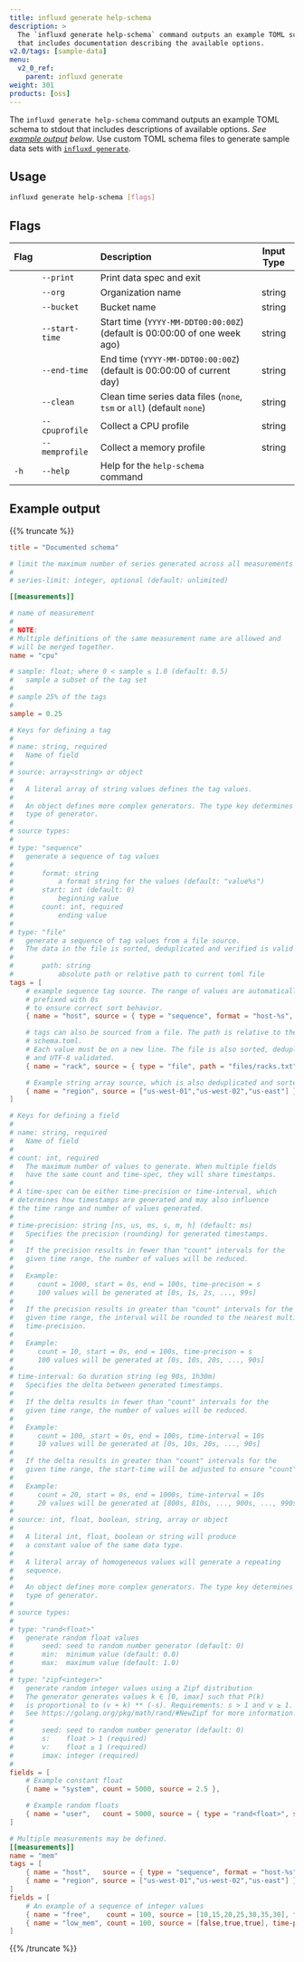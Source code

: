 ```yaml
---
title: influxd generate help-schema
description: >
  The `influxd generate help-schema` command outputs an example TOML schema to stdout
  that includes documentation describing the available options.
v2.0/tags: [sample-data]
menu:
  v2_0_ref:
    parent: influxd generate
weight: 301
products: [oss]
---
```


The `influxd generate help-schema` command outputs an example TOML schema to stdout that includes
descriptions of available options. _See [example output](#example-output) below_.
Use custom TOML schema files to generate sample data sets with
[`influxd generate`](/v2.0/reference/cli/influxd/generate).

## Usage
```sh
influxd generate help-schema [flags]
```

## Flags
| Flag |                | Description                                                               | Input Type |
|:---- |:---            |:-----------                                                               |:----------:|
|      | `--print`      | Print data spec and exit                                                  |            |
|      | `--org`        | Organization name                                                         | string     |
|      | `--bucket`     | Bucket name                                                               | string     |
|      | `--start-time` | Start time (`YYYY-MM-DDT00:00:00Z`) (default is 00:00:00 of one week ago) | string     |
|      | `--end-time`   | End time (`YYYY-MM-DDT00:00:00Z`) (default is 00:00:00 of current day)    | string     |
|      | `--clean`      | Clean time series data files (`none`, `tsm` or `all`) (default `none`)    | string     |
|      | `--cpuprofile` | Collect a CPU profile                                                     | string     |
|      | `--memprofile` | Collect a memory profile                                                  | string     |
| `-h` | `--help`       | Help for the `help-schema` command                                        |            |

## Example output
{{% truncate %}}
```toml
title = "Documented schema"

# limit the maximum number of series generated across all measurements
#
# series-limit: integer, optional (default: unlimited)

[[measurements]]

# name of measurement
#
# NOTE:
# Multiple definitions of the same measurement name are allowed and
# will be merged together.
name = "cpu"

# sample: float; where 0 < sample ≤ 1.0 (default: 0.5)
#   sample a subset of the tag set
#
# sample 25% of the tags
#
sample = 0.25

# Keys for defining a tag
#
# name: string, required
#   Name of field
#
# source: array<string> or object
#
#   A literal array of string values defines the tag values.
#
#   An object defines more complex generators. The type key determines the
#   type of generator.
#
# source types:
#
# type: "sequence"
#   generate a sequence of tag values
#
#       format: string
#           a format string for the values (default: "value%s")
#       start: int (default: 0)
#           beginning value
#       count: int, required
#           ending value
#
# type: "file"
#   generate a sequence of tag values from a file source.
#   The data in the file is sorted, deduplicated and verified is valid UTF-8
#
#       path: string
#           absolute path or relative path to current toml file
tags = [
    # example sequence tag source. The range of values are automatically
    # prefixed with 0s
    # to ensure correct sort behavior.
    { name = "host", source = { type = "sequence", format = "host-%s", start = 0, count = 5 } },

    # tags can also be sourced from a file. The path is relative to the
    # schema.toml.
    # Each value must be on a new line. The file is also sorted, deduplicated
    # and UTF-8 validated.
    { name = "rack", source = { type = "file", path = "files/racks.txt" } },

    # Example string array source, which is also deduplicated and sorted
    { name = "region", source = ["us-west-01","us-west-02","us-east"] },
]

# Keys for defining a field
#
# name: string, required
#   Name of field
#
# count: int, required
#   The maximum number of values to generate. When multiple fields
#   have the same count and time-spec, they will share timestamps.
#
# A time-spec can be either time-precision or time-interval, which
# determines how timestamps are generated and may also influence
# the time range and number of values generated.
#
# time-precision: string [ns, us, ms, s, m, h] (default: ms)
#   Specifies the precision (rounding) for generated timestamps.
#
#   If the precision results in fewer than "count" intervals for the
#   given time range, the number of values will be reduced.
#
#   Example:
#      count = 1000, start = 0s, end = 100s, time-precison = s
#      100 values will be generated at [0s, 1s, 2s, ..., 99s]
#
#   If the precision results in greater than "count" intervals for the
#   given time range, the interval will be rounded to the nearest multiple of
#   time-precision.
#
#   Example:
#      count = 10, start = 0s, end = 100s, time-precison = s
#      100 values will be generated at [0s, 10s, 20s, ..., 90s]
#
# time-interval: Go duration string (eg 90s, 1h30m)
#   Specifies the delta between generated timestamps.
#
#   If the delta results in fewer than "count" intervals for the
#   given time range, the number of values will be reduced.
#
#   Example:
#      count = 100, start = 0s, end = 100s, time-interval = 10s
#      10 values will be generated at [0s, 10s, 20s, ..., 90s]
#
#   If the delta results in greater than "count" intervals for the
#   given time range, the start-time will be adjusted to ensure "count" values.
#
#   Example:
#      count = 20, start = 0s, end = 1000s, time-interval = 10s
#      20 values will be generated at [800s, 810s, ..., 900s, ..., 990s]
#
# source: int, float, boolean, string, array or object
#
#   A literal int, float, boolean or string will produce
#   a constant value of the same data type.
#
#   A literal array of homogeneous values will generate a repeating
#   sequence.
#
#   An object defines more complex generators. The type key determines the
#   type of generator.
#
# source types:
#
# type: "rand<float>"
#   generate random float values
#       seed: seed to random number generator (default: 0)
#       min:  minimum value (default: 0.0)
#       max:  maximum value (default: 1.0)
#
# type: "zipf<integer>"
#   generate random integer values using a Zipf distribution
#   The generator generates values k ∈ [0, imax] such that P(k)
#   is proportional to (v + k) ** (-s). Requirements: s > 1 and v ≥ 1.
#   See https://golang.org/pkg/math/rand/#NewZipf for more information.
#
#       seed: seed to random number generator (default: 0)
#       s:    float > 1 (required)
#       v:    float ≥ 1 (required)
#       imax: integer (required)
#
fields = [
    # Example constant float
    { name = "system", count = 5000, source = 2.5 },

    # Example random floats
    { name = "user",   count = 5000, source = { type = "rand<float>", seed = 10, min = 0.0, max = 1.0 } },
]

# Multiple measurements may be defined.
[[measurements]]
name = "mem"
tags = [
    { name = "host",   source = { type = "sequence", format = "host-%s", start = 0, count = 5 } },
    { name = "region", source = ["us-west-01","us-west-02","us-east"] },
]
fields = [
    # An example of a sequence of integer values
    { name = "free",    count = 100, source = [10,15,20,25,30,35,30], time-precision = "ms" },
    { name = "low_mem", count = 100, source = [false,true,true], time-precision = "ms" },
]
```
{{% /truncate %}}
